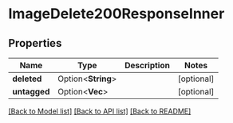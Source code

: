 # ImageDelete200ResponseInner

## Properties

Name | Type | Description | Notes
------------ | ------------- | ------------- | -------------
**deleted** | Option<**String**> |  | [optional]
**untagged** | Option<**Vec<String>**> |  | [optional]

[[Back to Model list]](../README.md#documentation-for-models) [[Back to API list]](../README.md#documentation-for-api-endpoints) [[Back to README]](../README.md)


